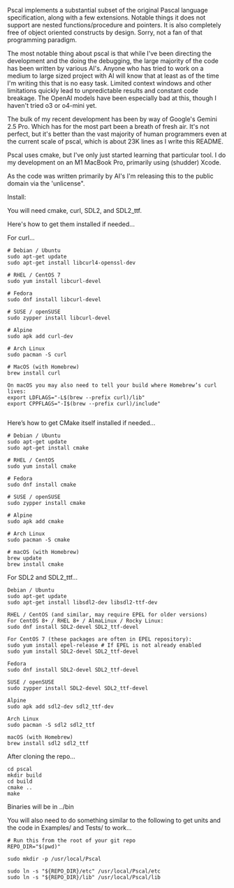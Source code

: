 Pscal implements a substantial subset of the original Pascal language specification, along with a few extensions.  Notable things it does not support are nested functions/procedure and pointers.  It is also completely free of object oriented constructs by design.  Sorry, not a fan of that programming paradigm.

The most notable thing about pscal is that while I've been directing the development and the doing the debugging, the large majority of the code has been written by various AI's. Anyone who has tried to work on a medium to large sized project with AI will know that at least as of the time I'm writing this that is no easy task.  Limited context windows and other limitations quickly lead to unpredictable results and constant code breakage.  The OpenAI models have been especially bad at this, though I haven't tried o3 or o4-mini yet.

The bulk of my recent development has been by way of Google's Gemini 2.5 Pro.  Which has for the most part been a breath of fresh air.  It's not perfect, but it's better than the vast majority of human programmers even at the current scale of pscal, which is about 23K lines as I write this README.

Pscal uses cmake, but I've only just started learning that particular tool.  I do my development on an M1 MacBook Pro, primarily using (shudder) Xcode.

As the code was written primarily by AI's I'm releasing this to the public domain via the 'unlicense".

Install:

You will need cmake, curl, SDL2, and SDL2_ttf.

Here's how to get them installed if needed...

For curl...

```
# Debian / Ubuntu
sudo apt-get update
sudo apt-get install libcurl4-openssl-dev

# RHEL / CentOS 7
sudo yum install libcurl-devel

# Fedora
sudo dnf install libcurl-devel

# SUSE / openSUSE
sudo zypper install libcurl-devel

# Alpine
sudo apk add curl-dev

# Arch Linux
sudo pacman -S curl

# MacOS (with Homebrew)
brew install curl

On macOS you may also need to tell your build where Homebrew’s curl lives:
export LDFLAGS="-L$(brew --prefix curl)/lib"
export CPPFLAGS="-I$(brew --prefix curl)/include"


```

Here’s how to get CMake itself installed if needed...


```
# Debian / Ubuntu
sudo apt-get update
sudo apt-get install cmake

# RHEL / CentOS
sudo yum install cmake

# Fedora
sudo dnf install cmake

# SUSE / openSUSE
sudo zypper install cmake

# Alpine
sudo apk add cmake

# Arch Linux
sudo pacman -S cmake

# macOS (with Homebrew)
brew update
brew install cmake
```
For SDL2 and SDL2_ttf...

```
Debian / Ubuntu
sudo apt-get update
sudo apt-get install libsdl2-dev libsdl2-ttf-dev

RHEL / CentOS (and similar, may require EPEL for older versions)
For CentOS 8+ / RHEL 8+ / AlmaLinux / Rocky Linux:
sudo dnf install SDL2-devel SDL2_ttf-devel

For CentOS 7 (these packages are often in EPEL repository):
sudo yum install epel-release # If EPEL is not already enabled
sudo yum install SDL2-devel SDL2_ttf-devel

Fedora
sudo dnf install SDL2-devel SDL2_ttf-devel

SUSE / openSUSE
sudo zypper install SDL2-devel SDL2_ttf-devel

Alpine
sudo apk add sdl2-dev sdl2_ttf-dev

Arch Linux
sudo pacman -S sdl2 sdl2_ttf

macOS (with Homebrew)
brew install sdl2 sdl2_ttf
```

After cloning the repo...

```
cd pscal
mkdir build
cd build
cmake ..
make
```

Binaries will be in ../bin

You will also need to do something similar to the following to get units and the code in Examples/ and Tests/ to work...

```
# Run this from the root of your git repo
REPO_DIR="$(pwd)"

sudo mkdir -p /usr/local/Pscal

sudo ln -s "${REPO_DIR}/etc" /usr/local/Pscal/etc
sudo ln -s "${REPO_DIR}/lib" /usr/local/Pscal/lib
```

